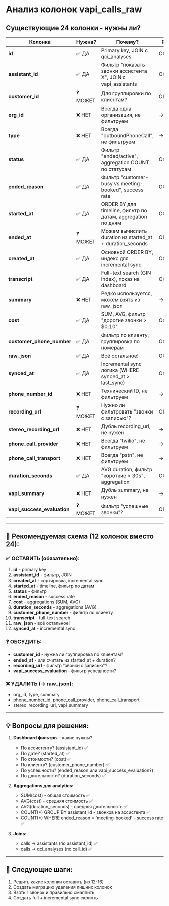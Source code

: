 # Анализ колонок vapi_calls_raw

## Существующие 24 колонки - нужны ли?

| Колонка | Нужна? | Почему? | Решение |
|---------|--------|---------|---------|
| **id** | ✅ ДА | Primary key, JOIN с qci_analyses | ОСТАВИТЬ |
| **assistant_id** | ✅ ДА | Фильтр "показать звонки ассистента X", JOIN с vapi_assistants | ОСТАВИТЬ |
| **customer_id** | ❓ МОЖЕТ | Для группировки по клиентам? | ОБСУДИТЬ |
| **org_id** | ❌ НЕТ | Всегда одна организация, не фильтруем | → raw_json |
| **type** | ❌ НЕТ | Всегда "outboundPhoneCall", не фильтруем | → raw_json |
| **status** | ✅ ДА | Фильтр "ended/active", aggregation COUNT по статусам | ОСТАВИТЬ |
| **ended_reason** | ✅ ДА | Фильтр "customer-busy vs meeting-booked", success rate | ОСТАВИТЬ |
| **started_at** | ✅ ДА | ORDER BY для timeline, фильтр по датам, aggregation по дням | ОСТАВИТЬ |
| **ended_at** | ❓ МОЖЕТ | Можем вычислить duration из started_at + duration_seconds | ОБСУДИТЬ |
| **created_at** | ✅ ДА | Основной ORDER BY, индекс для incremental sync | ОСТАВИТЬ |
| **transcript** | ✅ ДА | Full-text search (GIN index), показ на dashboard | ОСТАВИТЬ |
| **summary** | ❌ НЕТ | Редко используется, можем взять из raw_json | → raw_json |
| **cost** | ✅ ДА | SUM, AVG, фильтр "дорогие звонки > $0.10" | ОСТАВИТЬ |
| **customer_phone_number** | ✅ ДА | Фильтр по клиенту, группировка по номерам | ОСТАВИТЬ |
| **raw_json** | ✅ ДА | Всё остальное! | ОСТАВИТЬ |
| **synced_at** | ✅ ДА | Incremental sync логика (WHERE synced_at > last_sync) | ОСТАВИТЬ |
| **phone_number_id** | ❌ НЕТ | Технический ID, не фильтруем | → raw_json |
| **recording_url** | ❓ МОЖЕТ | Нужно ли фильтровать "звонки с записью"? | ОБСУДИТЬ |
| **stereo_recording_url** | ❌ НЕТ | Дубль recording_url, не нужен | → raw_json |
| **phone_call_provider** | ❌ НЕТ | Всегда "twilio", не фильтруем | → raw_json |
| **phone_call_transport** | ❌ НЕТ | Всегда "pstn", не фильтруем | → raw_json |
| **duration_seconds** | ✅ ДА | AVG duration, фильтр "короткие < 30s", aggregation | ОСТАВИТЬ |
| **vapi_summary** | ❌ НЕТ | Дубль summary, не нужен | → raw_json |
| **vapi_success_evaluation** | ❓ МОЖЕТ | Фильтр "успешные звонки"? | ОБСУДИТЬ |

---

## 🎯 Рекомендуемая схема (12 колонок вместо 24):

### ✅ ОСТАВИТЬ (обязательно):
1. **id** - primary key
2. **assistant_id** - фильтр, JOIN
3. **created_at** - сортировка, incremental sync
4. **started_at** - timeline, фильтр по датам
5. **status** - фильтр
6. **ended_reason** - success rate
7. **cost** - aggregations (SUM, AVG)
8. **duration_seconds** - aggregations (AVG)
9. **customer_phone_number** - фильтр по клиенту
10. **transcript** - full-text search
11. **raw_json** - всё остальное!
12. **synced_at** - incremental sync

### ❓ ОБСУДИТЬ:
- **customer_id** - нужна ли группировка по клиентам?
- **ended_at** - или считать из started_at + duration?
- **recording_url** - фильтр "звонки с записью"?
- **vapi_success_evaluation** - фильтр успешности?

### ❌ УДАЛИТЬ (→ raw_json):
- org_id, type, summary
- phone_number_id, phone_call_provider, phone_call_transport
- stereo_recording_url, vapi_summary

---

## 💡 Вопросы для решения:

1. **Dashboard фильтры** - какие нужны?
   - По ассистенту? (assistant_id) ✅
   - По дате? (started_at) ✅
   - По стоимости? (cost) ✅
   - По клиенту? (customer_phone_number) ✅
   - По успешности? (ended_reason или vapi_success_evaluation?)
   - По длительности? (duration_seconds) ✅

2. **Aggregations для analytics:**
   - SUM(cost) - общая стоимость ✅
   - AVG(cost) - средняя стоимость ✅
   - AVG(duration_seconds) - средняя длительность ✅
   - COUNT(*) GROUP BY assistant_id - звонков на ассистента ✅
   - COUNT(*) WHERE ended_reason = 'meeting-booked' - success rate ✅

3. **Joins:**
   - calls → assistants (по assistant_id) ✅
   - calls → qci_analyses (по call_id) ✅

---

## 🚀 Следующие шаги:

1. Решить какие колонки оставить (из 12-16)
2. Создать миграцию удаления лишних колонок
3. Взять 1 звонок и правильно смаппить
4. Создать full + incremental sync скрипты
